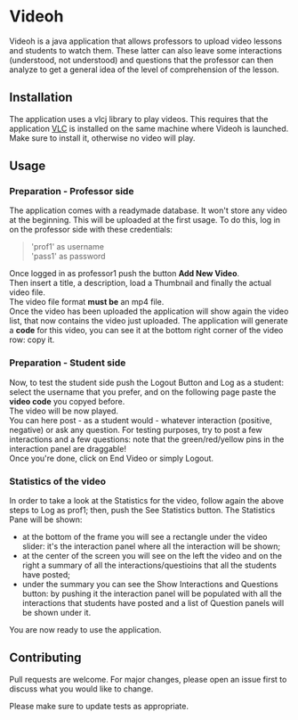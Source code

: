 # Videoh

Videoh is a java application that allows professors to upload video lessons and students to watch them. These latter can also leave some interactions (understood, not understood) and questions that the professor can then analyze to get a general idea of the level of comprehension of the lesson.

## Installation

The application uses a vlcj library to play videos. This requires that the application [VLC](https://www.videolan.org/vlc/index.it.html) is installed on the same machine where Videoh is launched.
Make sure to install it, otherwise no video will play.

## Usage
### Preparation - Professor side
The application comes with a readymade database. It won't store any video at the beginning. This will be uploaded at the first usage. 
To do this, log in on the professor side with these credentials:
>'prof1' as username  
>'pass1' as password   
  
Once logged in as professor1 push the button **Add New Video**.  
Then insert a title, a description, load a Thumbnail and finally the actual video file.  
The video file format **must be** an mp4 file.  
Once the video has been uploaded the application will show again the video list, that now contains the video just uploaded. The application will generate a **code** for this video, you can see it at the bottom right corner of the video row: copy it.  

### Preparation -  Student side
Now, to test the student side push the Logout Button and Log as a student: select the username that you prefer, and on the following page paste the **video code** you copyed before.   
The video will be now played.   
You can here post - as a student would - whatever interaction (positive, negative) or ask any question. For testing purposes, try to post a few interactions and a few questions: note that the green/red/yellow pins in the interaction panel are draggable!  
Once you're done, click on End Video or simply Logout.

### Statistics of the video
In order to take a look at the Statistics for the video, follow again the above steps to Log as prof1; then, push the See Statistics button. The Statistics Pane will be shown:
- at the bottom of the frame you will see a rectangle under the video slider: it's the interaction panel where all the interaction will be shown;
- at the center of the screen you will see on the left the video and on the right a summary of all the interactions/questioins that all the students have posted;
- under the summary you can see the Show Interactions and Questions button: by pushing it the interaction panel will be populated with all the interactions that students have posted and a list of Question panels will be shown under it.
   
You are now ready to use the application.




## Contributing
Pull requests are welcome. For major changes, please open an issue first to discuss what you would like to change.

Please make sure to update tests as appropriate.
